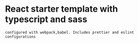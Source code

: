 # React starter template with typescript and sass
    configured with webpack,babel. Includes prettier and eslint configurations